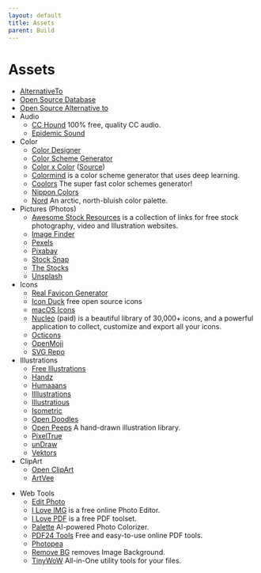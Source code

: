 ```yaml
---
layout: default
title: Assets
parent: Build
---
```


# Assets

- [AlternativeTo](https://alternativeto.net)
- [Open Source Database](https://ossdatabase.com)
- [Open Source Alternative to](https://www.opensourcealternative.to)
- Audio
	+ [CC Hound](https://cchound.com) 100% free, quality CC audio.
	+ [Epidemic Sound](https://www.epidemicsound.com)
- Color
	+ [Color Designer](https://colordesigner.io)
    + [Color Scheme Generator](https://adevade.github.io/color-scheme-generator/)
    + [Color x Color](https://colorcolor.in) ([Source](https://github.com/saneef/color-color))
    + [Colormind](http://colormind.io) is a color scheme generator that uses deep learning.
    + [Coolors](https://coolors.co) The super fast color schemes generator!
    + [Nippon Colors](https://nipponcolors.com/)
    + [Nord](https://www.nordtheme.com) An arctic, north-bluish color palette.
- Pictures (Photos)
	+ [Awesome Stock Resources](https://github.com/neutraltone/awesome-stock-resources) is a collection of links for free stock photography, video and Illustration websites.
	+ [Image Finder](https://imagefinder.co)
	+ [Pexels](https://www.pexels.com)
	+ [Pixabay](https://pixabay.com)
	+ [Stock Snap](https://stocksnap.io)
	+ [The Stocks](http://thestocks.im)
	+ [Unsplash](https://unsplash.com)
- Icons
	+ [Real Favicon Generator](https://realfavicongenerator.net)
	+ [Icon Duck](https://iconduck.com) free open source icons
	+ [macOS Icons](https://macosicons.com)
	+ [Nucleo](https://nucleoapp.com) (paid) is a beautiful library of 30,000+ icons, and a powerful application to collect, customize and export all your icons.
	+ [Octicons](https://primer.style/octicons/)
	+ [OpenMoji](https://hfg-gmuend.github.io/openmoji/)
	+ [SVG Repo](https://www.svgrepo.com)
- Illustrations
	+ [Free Illustrations](https://freeillustrations.xyz)
	+ [Handz](https://www.handz.design)
	+ [Humaaans](https://www.humaaans.com)
	+ [Illlustrations](https://illlustrations.co)
	+ [Illustratious](https://illustratious.com)
	+ [Isometric](https://isometric.online)
	+ [Open Doodles](https://www.opendoodles.com)
	+ [Open Peeps](https://openpeeps.com) A hand-drawn illustration library.
	+ [PixelTrue](https://www.pixeltrue.com/illustrations)
	+ [unDraw](https://undraw.co)
	+ [Vektors](https://www.vektors.pro)
- ClipArt
	+ [Open ClipArt](https://openclipart.org)
	+ [ArtVee](https://artvee.com/)
+ Web Tools
	+ [Edit Photo](https://edit.photo)
	+ [I Love IMG](https://www.iloveimg.com) is a free online Photo Editor.
	+ [I Love PDF](https://www.ilovepdf.com) is a free PDF toolset.
	+ [Palette](https://palette.fm) AI-powered Photo Colorizer.
	+ [PDF24 Tools](https://www.pdf24.org) Free and easy-to-use online PDF tools.
	+ [Photopea](https://www.photopea.com)
	+ [Remove BG](https://www.remove.bg) removes Image Background.
	+ [TinyWoW](https://tinywow.com) All-in-One utility tools for your files.